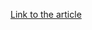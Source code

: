[Link to the article](https://thedfirreport.com/2023/12/18/lets-opendir-some-presents-an-analysis-of-a-persistent-actors-activity/)

